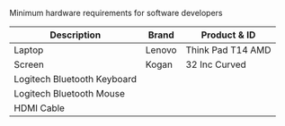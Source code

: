 Minimum hardware requirements for software developers


| Description | Brand | Product & ID|
|--|--|--|
| Laptop |Lenovo   |Think Pad T14 AMD  |
| Screen  | Kogan  | 32 Inc Curved |
| Logitech Bluetooth Keyboard |  |  |
| Logitech Bluetooth Mouse |  |  |
| HDMI Cable |  |  |





